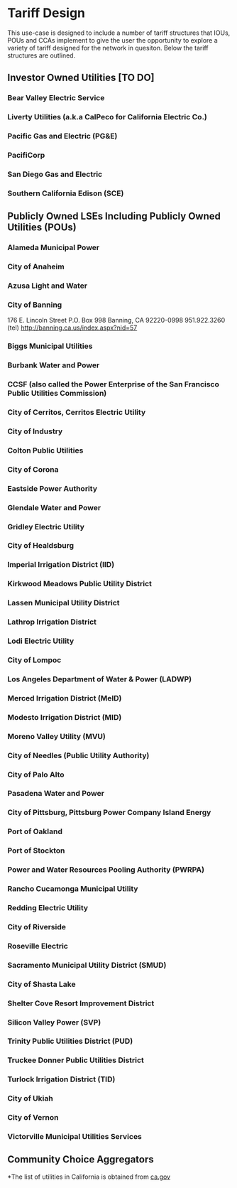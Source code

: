 # Tariff Design 

This use-case is designed to include a number of tariff structures that IOUs, 
POUs and CCAs implement to give the user the opportunity to explore a variety of tariff designed for the network in quesiton. 
Below the tariff structures are outlined.

## Investor Owned Utilities [TO DO]

### Bear Valley Electric Service

### Liverty Utilities (a.k.a CalPeco for California Electric Co.)

### Pacific Gas and Electric (PG&E)

### PacifiCorp

### San Diego Gas and Electric 

### Southern California Edison (SCE)

## Publicly Owned LSEs Including Publicly Owned Utilities (POUs)

### Alameda Municipal Power

### City of Anaheim


### Azusa Light and Water


### City of Banning
176 E. Lincoln Street
P.O. Box 998
Banning, CA 92220-0998
951.922.3260 (tel)
http://banning.ca.us/index.aspx?nid=57

### Biggs Municipal Utilities

### Burbank Water and Power

### CCSF (also called the Power Enterprise of the San Francisco Public Utilities Commission)

### City of Cerritos, Cerritos Electric Utility

### City of Industry

### Colton Public Utilities

### City of Corona

### Eastside Power Authority

### Glendale Water and Power

### Gridley Electric Utility

### City of Healdsburg

### Imperial Irrigation District (IID)

### Kirkwood Meadows Public Utility District

### Lassen Municipal Utility District

### Lathrop Irrigation District

### Lodi Electric Utility

### City of Lompoc

### Los Angeles Department of Water & Power (LADWP)

### Merced Irrigation District (MeID)

### Modesto Irrigation District (MID)

### Moreno Valley Utility (MVU)

### City of Needles (Public Utility Authority)

### City of Palo Alto

### Pasadena Water and Power

### City of Pittsburg, Pittsburg Power Company Island Energy

### Port of Oakland

### Port of Stockton

### Power and Water Resources Pooling Authority (PWRPA)

### Rancho Cucamonga Municipal Utility

### Redding Electric Utility

### City of Riverside

### Roseville Electric

### Sacramento Municipal Utility District (SMUD) 

### City of Shasta Lake 

### Shelter Cove Resort Improvement District

### Silicon Valley Power (SVP)

### Trinity Public Utilities District (PUD)

### Truckee Donner Public Utilities District

### Turlock Irrigation District (TID)

### City of Ukiah

### City of Vernon

### Victorville Municipal Utilities Services

## Community Choice Aggregators 

*The list of utilities in California is obtained from [ca.gov](https://ww2.energy.ca.gov/almanac/electricity_data/utilities.html)
